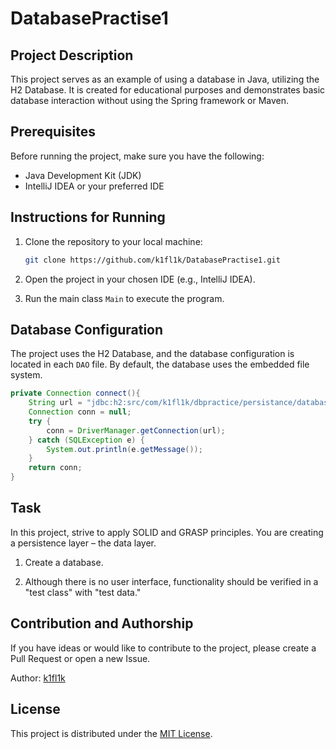 # DatabasePractise1

## Project Description

This project serves as an example of using a database in Java, utilizing the H2 Database. It is created for educational purposes and demonstrates basic database interaction without using the Spring framework or Maven.

## Prerequisites

Before running the project, make sure you have the following:

- Java Development Kit (JDK)
- IntelliJ IDEA or your preferred IDE

## Instructions for Running

1. Clone the repository to your local machine:

    ```bash
    git clone https://github.com/k1fl1k/DatabasePractise1.git
    ```

2. Open the project in your chosen IDE (e.g., IntelliJ IDEA).

3. Run the main class `Main` to execute the program.

## Database Configuration

The project uses the H2 Database, and the database configuration is located in each `DAO` file. By default, the database uses the embedded file system.

```java
private Connection connect(){
    String url = "jdbc:h2:src/com/k1fl1k/dbpractice/persistance/database/storages_database";
    Connection conn = null;
    try {
        conn = DriverManager.getConnection(url);
    } catch (SQLException e) {
        System.out.println(e.getMessage());
    }
    return conn;
}
```

## Task

In this project, strive to apply SOLID and GRASP principles. You are creating a persistence layer – the data layer. 

1. Create a database.

2. Although there is no user interface, functionality should be verified in a "test class" with "test data."

## Contribution and Authorship

If you have ideas or would like to contribute to the project, please create a Pull Request or open a new Issue.

Author: [k1fl1k](https://github.com/k1fl1k)

## License

This project is distributed under the [MIT License](LICENSE).
